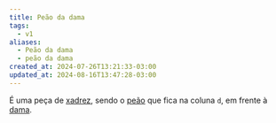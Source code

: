 ```yaml
---
title: Peão da dama
tags:
  - v1
aliases:
  - Peão da dama
  - peão da dama
created_at: 2024-07-26T13:21:33-03:00
updated_at: 2024-08-16T13:47:28-03:00
---
```


É uma peça de [xadrez](../../../../sementes/2024/07/06/Xadrez.md), sendo o [peão](../06/Xadrez_Peao.md) que fica na coluna `d`, em frente à [dama](../07/Xadrez_Dama.md).
